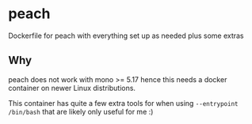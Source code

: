 # peach
Dockerfile for peach with everything set up as needed plus some extras

## Why

peach does not work with mono >= 5.17 hence this needs a docker container on
newer Linux distributions.

This container has quite a few extra tools for when using `--entrypoint /bin/bash`
that are likely only useful for me :)
